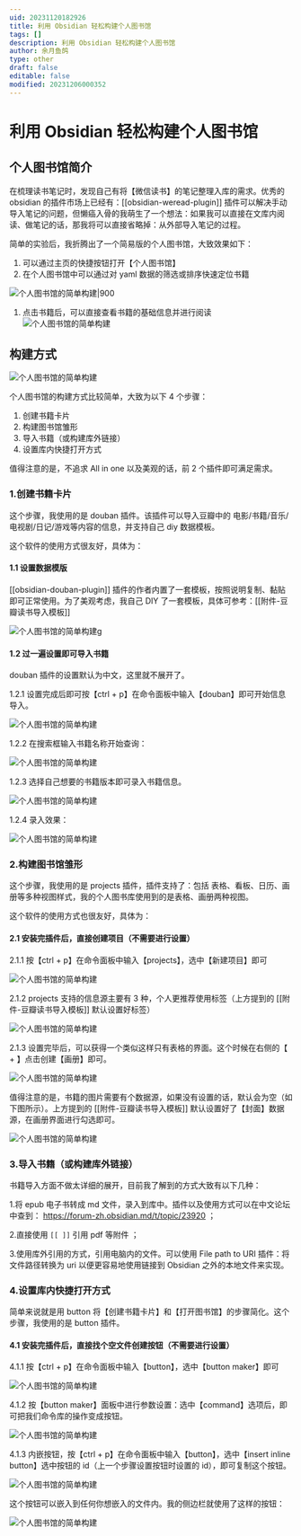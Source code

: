 ```yaml
---
uid: 20231120182926
title: 利用 Obsidian 轻松构建个人图书馆
tags: []
description: 利用 Obsidian 轻松构建个人图书馆
author: 余月鱼鸽
type: other
draft: false
editable: false
modified: 20231206000352
---
```


# 利用 Obsidian 轻松构建个人图书馆

## 个人图书馆简介

在梳理读书笔记时，发现自己有将【微信读书】的笔记整理入库的需求。优秀的 obsidian 的插件市场上已经有：[[obsidian-weread-plugin]] 插件可以解决手动导入笔记的问题，但懒癌入骨的我萌生了一个想法：如果我可以直接在文库内阅读、做笔记的话，那我将可以直接省略掉：从外部导入笔记的过程。

简单的实验后，我折腾出了一个简易版的个人图书馆，大致效果如下：

1. 可以通过主页的快捷按钮打开【个人图书馆】
2. 在个人图书馆中可以通过对 yaml 数据的筛选或排序快速定位书籍

![个人图书馆的简单构建|900](https://cdn.pkmer.cn/images/Pasted%20image%2020231120151341.png!pkmer)

1. 点击书籍后，可以直接查看书籍的基础信息并进行阅读
![个人图书馆的简单构建](https://cdn.pkmer.cn/images/Pasted%20image%2020231120152059.png!pkmer)

## 构建方式

![个人图书馆的简单构建](https://cdn.pkmer.cn/images/9TP~LH%5DOE2NQUU39I9PD%7DJI.png!pkmer)

个人图书馆的构建方式比较简单，大致为以下 4 个步骤：

1. 创建书籍卡片
2. 构建图书馆雏形
3. 导入书籍（或构建库外链接）
4. 设置库内快捷打开方式

值得注意的是，不追求 All in one 以及美观的话，前 2 个插件即可满足需求。

### 1.创建书籍卡片

这个步骤，我使用的是 douban 插件。该插件可以导入豆瓣中的 电影/书籍/音乐/电视剧/日记/游戏等内容的信息，并支持自己 diy 数据模板。

这个软件的使用方式很友好，具体为：

#### 1.1 设置数据模版

[[obsidian-douban-plugin]] 插件的作者内置了一套模板，按照说明复制、黏贴即可正常使用。为了美观考虑，我自己 DIY 了一套模板，具体可参考：[[附件-豆瓣读书导入模板]]

![个人图书馆的简单构建g](https://cdn.pkmer.cn/images/Pasted%20image%2020231120165222.png!pkmer)

#### 1.2 过一遍设置即可导入书籍

douban 插件的设置默认为中文，这里就不展开了。

1.2.1 设置完成后即可按【ctrl + p】在命令面板中输入【douban】即可开始信息导入。

![个人图书馆的简单构建](https://cdn.pkmer.cn/images/Pasted%20image%2020231120170512.png!pkmer)

1.2.2 在搜索框输入书籍名称开始查询：

![个人图书馆的简单构建](https://cdn.pkmer.cn/images/Pasted%20image%2020231120170635.png!pkmer)

1.2.3 选择自己想要的书籍版本即可录入书籍信息。

![个人图书馆的简单构建](https://cdn.pkmer.cn/images/Pasted%20image%2020231120170652.png!pkmer)

1.2.4 录入效果：

![个人图书馆的简单构建](https://cdn.pkmer.cn/images/Pasted%20image%2020231120152059.png!pkmer)

### 2.构建图书馆雏形

这个步骤，我使用的是 projects 插件，插件支持了：包括 表格、看板、日历、画册等多种视图样式，我的个人图书库使用到的是表格、画册两种视图。

这个软件的使用方式也很友好，具体为：

#### 2.1 安装完插件后，直接创建项目（不需要进行设置）

2.1.1 按【ctrl + p】在命令面板中输入【projects】，选中【新建项目】即可

![个人图书馆的简单构建](https://cdn.pkmer.cn/images/Pasted%20image%2020231120171422.png!pkmer)

2.1.2 projects 支持的信息源主要有 3 种，个人更推荐使用标签（上方提到的 [[附件-豆瓣读书导入模板]] 默认设置好标签）

![个人图书馆的简单构建](https://cdn.pkmer.cn/images/Pasted%20image%2020231120171553.png!pkmer)

2.1.3 设置完毕后，可以获得一个类似这样只有表格的界面。这个时候在右侧的【 + 】点击创建【画册】即可。

![个人图书馆的简单构建](https://cdn.pkmer.cn/images/Pasted%20image%2020231120172140.png!pkmer)

值得注意的是，书籍的图片需要有个数据源，如果没有设置的话，默认会为空（如下图所示）。上方提到的 [[附件-豆瓣读书导入模板]] 默认设置好了【封面】数据源，在画册界面进行勾选即可。

![个人图书馆的简单构建](https://cdn.pkmer.cn/images/Pasted%20image%2020231120171905.png!pkmer)

### 3.导入书籍（或构建库外链接）

书籍导入方面不做太详细的展开，目前我了解到的方式大致有以下几种：

1.将 epub 电子书转成 md 文件，录入到库中。插件以及使用方式可以在中文论坛中查到： <https://forum-zh.obsidian.md/t/topic/23920> ；

2.直接使用 `[[ ]]` 引用 pdf 等附件 ；

3.使用库外引用的方式，引用电脑内的文件。可以使用 File path to URI 插件：将文件路径转换为 uri 以便更容易地使用链接到 Obsidian 之外的本地文件来实现。

### 4.设置库内快捷打开方式

简单来说就是用 button 将【创建书籍卡片】和【打开图书馆】的步骤简化。这个步骤，我使用的是 button 插件。

#### 4.1 安装完插件后，直接找个空文件创建按钮（不需要进行设置）

4.1.1 按【ctrl + p】在命令面板中输入【button】，选中【button maker】即可

![个人图书馆的简单构建](https://cdn.pkmer.cn/images/Pasted%20image%2020231120173609.png!pkmer)

4.1.2 按【button maker】面板中进行参数设置：选中【command】选项后，即可把我们命令库的操作变成按钮。

![个人图书馆的简单构建](https://cdn.pkmer.cn/images/Pasted%20image%2020231120174013.png!pkmer)

4.1.3 内嵌按钮，按【ctrl + p】在命令面板中输入【button】，选中【insert inline button】选中按钮的 id（上一个步骤设置按钮时设置的 id），即可复制这个按钮。

![个人图书馆的简单构建](https://cdn.pkmer.cn/images/Pasted%20image%2020231120174152.png!pkmer)

这个按钮可以嵌入到任何你想嵌入的文件内。我的侧边栏就使用了这样的按钮：

![个人图书馆的简单构建](https://cdn.pkmer.cn/images/Pasted%20image%2020231120174453.png!pkmer)
